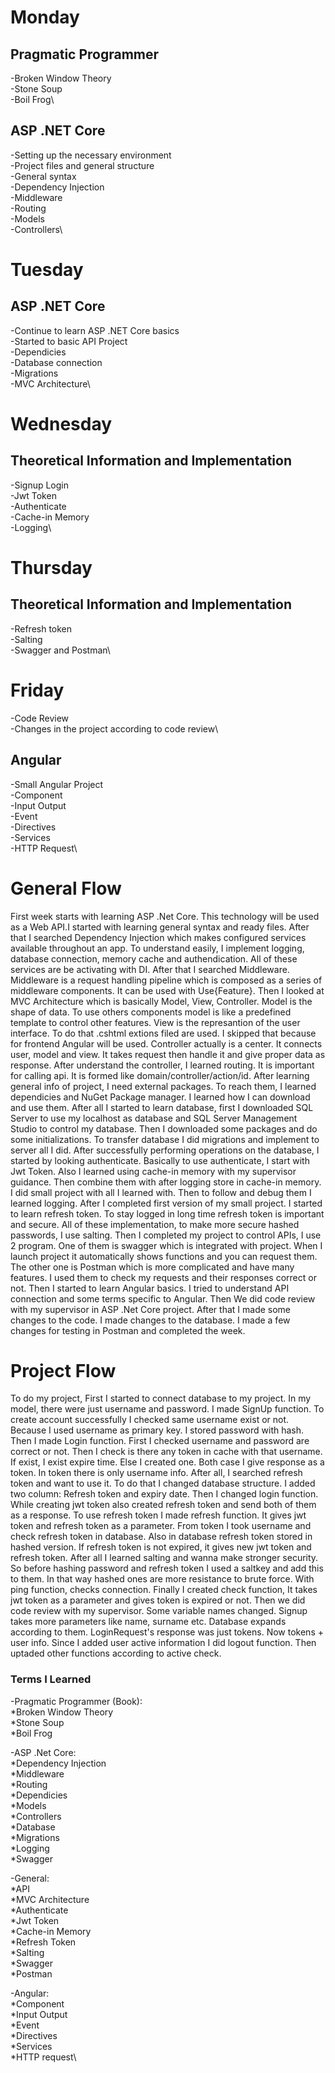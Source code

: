 # Monday

## Pragmatic Programmer
-Broken Window Theory\
-Stone Soup\
-Boil Frog\
## ASP .NET Core
-Setting up the necessary environment\
-Project files and general structure\
-General syntax\
-Dependency Injection\
-Middleware\
-Routing\
-Models\
-Controllers\


# Tuesday

## ASP .NET Core
-Continue to learn ASP .NET Core basics\
-Started to basic API Project\
-Dependicies\
-Database connection\
-Migrations\
-MVC Architecture\


# Wednesday

## Theoretical Information and Implementation
-Signup Login\
-Jwt Token\
-Authenticate\
-Cache-in Memory\
-Logging\


# Thursday

## Theoretical Information and Implementation
-Refresh token\
-Salting\
-Swagger and Postman\


# Friday

-Code Review\
-Changes in the project according to code review\
## Angular
-Small Angular Project\
-Component\
-Input Output\
-Event\
-Directives\
-Services\
-HTTP Request\


# General Flow

First week starts with learning ASP .Net Core. This technology will be used as a Web API.I started with learning general syntax and ready files. 
After that I searched Dependency Injection which makes configured services available throughout an app. To understand easily, I implement logging,
database connection, memory cache and authendication. All of these services are be activating with DI. After that I searched Middleware. Middleware
is a request handling pipeline which is composed as a series of middleware components. It can be used with Use{Feature}. Then I looked at MVC Architecture
which is basically Model, View, Controller. Model is the shape of data. To use others components model is like a predefined template to control other 
features. View is the represantion of the user interface. To do that .cshtml extions filed are used. I skipped that because for frontend Angular will be used.
Controller actually is a center. It connects user, model and view. It takes request then handle it and give proper data as response. After understand the controller,
I learned routing. It is important for calling api. It is formed like domain/controller/action/id. After learning general info of project, I need external packages.
To reach them, I learned dependicies and NuGet Package manager. I learned how I can download and use them. After all I started to learn database, first I downloaded
SQL Server to use my localhost as database and SQL Server Management Studio to control my database. Then I downloaded some packages and do some initializations.
To transfer database I did migrations and implement to server all I did. After successfully performing operations on the database, I started by looking authenticate.
Basically to use authenticate, I start with Jwt Token. Also I learned using cache-in memory with my supervisor guidance. Then combine them with after logging store in
cache-in memory. I did small project with all I learned with. Then to follow and debug them I learned logging. After I completed first version of my small project. I
started to learn refresh token. To stay logged in long time refresh token is important and secure. All of these implementation, to make more secure hashed passwords,
I use salting. Then I completed my project to control APIs, I use 2 program. One of them is swagger which is integrated with project. When I launch project it
automatically shows functions and you can request them. The other one is Postman which is more complicated and have many features. I used them to check my requests and
their responses correct or not. Then I started to learn Angular basics. I tried to understand API connection and some terms specific to Angular. Then We did code review
with my supervisor in ASP .Net Core project. After that I made some changes to the code. I made changes to the database. I made a few changes for testing in Postman and 
completed the week.

# Project Flow

To do my project, First I started to connect database to my project. In my model, there were just username and password. I made SignUp function. To create account
successfully I checked same username exist or not. Because I used username as primary key. I stored password with hash. Then I made Login function. First I
checked username and password are correct or not. Then I check is there any token in cache with that username. If exist, I exist expire time. Else I created one.
Both case I give response as a token. In token there is only username info. After all, I searched refresh token and want to use it. To do that I changed database
structure. I added two column: Refresh token and expiry date. Then I changed login function. While creating jwt token also created refresh token and send both
of them as a response. To use refresh token I made refresh function. It gives jwt token and refresh token as a parameter. From token I took username and check
refresh token in database. Also in database refresh token stored in hashed version. If refresh token is not expired, it gives new jwt token and refresh token. After
all I learned salting and wanna make stronger security. So before hashing password and refresh token I used a saltkey and add this to them. In that way hashed ones
are more resistance to brute force. With ping function, checks connection. Finally I created check function, It takes jwt token as a parameter and gives token is expired
or not. Then we did code review with my supervisor. Some variable names changed. Signup takes more parameters like name, surname etc. Database expands according to them.
LoginRequest's response was just tokens. Now tokens + user info. Since I added user active information I did logout function. Then uptaded other functions according to
active check.

### Terms I Learned

-Pragmatic Programmer (Book):\
*Broken Window Theory\
*Stone Soup\
*Boil Frog

-ASP .Net Core:\
*Dependency Injection\
*Middleware\
*Routing\
*Dependicies\
*Models\
*Controllers\
*Database\
*Migrations\
*Logging\
*Swagger

-General:\
*API\
*MVC Architecture\
*Authenticate\
*Jwt Token\
*Cache-in Memory\
*Refresh Token\
*Salting\
*Swagger\
*Postman

-Angular:\
*Component\
*Input Output\
*Event\
*Directives\
*Services\
*HTTP request\

